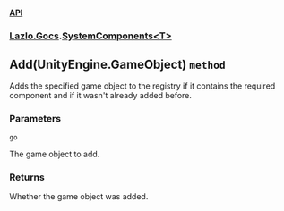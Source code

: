 #### [API](./API.md 'API')
### [Lazlo.Gocs](./API.md#Lazlo-Gocs 'Lazlo.Gocs').[SystemComponents&lt;T&gt;](./Lazlo-Gocs-SystemComponents-T-.md 'Lazlo.Gocs.SystemComponents&lt;T&gt;')
## Add(UnityEngine.GameObject) `method`
Adds the specified game object to the registry if it contains the required component and if it wasn't already added before.
### Parameters

<a name='Lazlo-Gocs-SystemComponents-T--Add(UnityEngine-GameObject)-go'></a>
`go`

The game object to add.
### Returns
Whether the game object was added.

